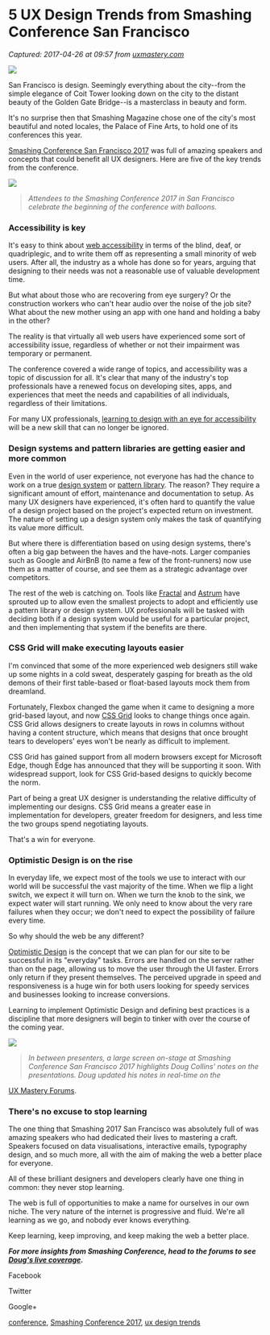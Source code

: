 # 5 UX Design Trends from Smashing Conference San Francisco

_Captured: 2017-04-26 at 09:57 from [uxmastery.com](http://uxmastery.com/ux-design-trends-smashing-conference/)_

![](http://uxmastery.com/wp-content/uploads/2017/04/ux-195x138.png)

San Francisco is design. Seemingly everything about the city--from the simple elegance of Coit Tower looking down on the city to the distant beauty of the Golden Gate Bridge--is a masterclass in beauty and form.

It's no surprise then that Smashing Magazine chose one of the city's most beautiful and noted locales, the Palace of Fine Arts, to hold one of its conferences this year.

[Smashing Conference San Francisco 2017](https://smashingconf.com/sf-2017/) was full of amazing speakers and concepts that could benefit all UX designers. Here are five of the key trends from the conference.

![](http://uxmastery.com/wp-content/uploads/2017/04/Conference-Start-620x349.jpg)

> _Attendees to the Smashing Conference 2017 in San Francisco celebrate the beginning of the conference with balloons._

### Accessibility is key

It's easy to think about [web accessibility](https://www.w3.org/WAI/intro/accessibility.php) in terms of the blind, deaf, or quadriplegic, and to write them off as representing a small minority of web users. After all, the industry as a whole has done so for years, arguing that designing to their needs was not a reasonable use of valuable development time.

But what about those who are recovering from eye surgery? Or the construction workers who can't hear audio over the noise of the job site? What about the new mother using an app with one hand and holding a baby in the other?

The reality is that virtually all web users have experienced some sort of accessibility issue, regardless of whether or not their impairment was temporary or permanent.

The conference covered a wide range of topics, and accessibility was a topic of discussion for all. It's clear that many of the industry's top professionals have a renewed focus on developing sites, apps, and experiences that meet the needs and capabilities of all individuals, regardless of their limitations.

For many UX professionals, [learning to design with an eye for accessibility](http://uxmastery.com/15-inspiring-talks-on-inclusive-design/) will be a new skill that can no longer be ignored.

### Design systems and pattern libraries are getting easier and more common

Even in the world of user experience, not everyone has had the chance to work on a true [design system](https://blog.prototypr.io/design-system-ac88c6740f53) or [pattern library](https://boagworld.com/design/pattern-library/). The reason? They require a significant amount of effort, maintenance and documentation to setup. As many UX designers have experienced, it's often hard to quantify the value of a design project based on the project's expected return on investment. The nature of setting up a design system only makes the task of quantifying its value more difficult.

But where there is differentiation based on using design systems, there's often a big gap between the haves and the have-nots. Larger companies such as Google and AirBnB (to name a few of the front-runners) now use them as a matter of course, and see them as a strategic advantage over competitors.

The rest of the web is catching on. Tools like [Fractal](http://fractal.build/) and [Astrum](http://astrum.nodividestudio.com/) have sprouted up to allow even the smallest projects to adopt and efficiently use a pattern library or design system. UX professionals will be tasked with deciding both if a design system would be useful for a particular project, and then implementing that system if the benefits are there.

### CSS Grid will make executing layouts easier

I'm convinced that some of the more experienced web designers still wake up some nights in a cold sweat, desperately gasping for breath as the old demons of their first table-based or float-based layouts mock them from dreamland.

Fortunately, Flexbox changed the game when it came to designing a more grid-based layout, and now [CSS Grid](https://developer.mozilla.org/en-US/docs/Web/CSS/CSS_Grid_Layout) looks to change things once again. CSS Grid allows designers to create layouts in rows in columns without having a content structure, which means that designs that once brought tears to developers' eyes won't be nearly as difficult to implement.

CSS Grid has gained support from all modern browsers except for Microsoft Edge, though Edge has announced that they will be supporting it soon. With widespread support, look for CSS Grid-based designs to quickly become the norm.

Part of being a great UX designer is understanding the relative difficulty of implementing our designs. CSS Grid means a greater ease in implementation for developers, greater freedom for designers, and less time the two groups spend negotiating layouts.

That's a win for everyone.

### Optimistic Design is on the rise

In everyday life, we expect most of the tools we use to interact with our world will be successful the vast majority of the time. When we flip a light switch, we expect it will turn on. When we turn the knob to the sink, we expect water will start running. We only need to know about the very rare failures when they occur; we don't need to expect the possibility of failure every time.

So why should the web be any different?

[Optimistic Design](https://www.smashingmagazine.com/2016/11/true-lies-of-optimistic-user-interfaces/) is the concept that we can plan for our site to be successful in its "everyday" tasks. Errors are handled on the server rather than on the page, allowing us to move the user through the UI faster. Errors only return if they present themselves. The perceived upgrade in speed and responsiveness is a huge win for both users looking for speedy services and businesses looking to increase conversions.

Learning to implement Optimistic Design and defining best practices is a discipline that more designers will begin to tinker with over the course of the coming year.

![](http://uxmastery.com/wp-content/uploads/2017/04/Splash-Screen-620x349.jpg)

> _In between presenters, a large screen on-stage at Smashing Conference San Francisco 2017 highlights Doug Collins' notes on the presentations. Doug updated his notes in real-time on the_

[UX Mastery Forums](http://community.uxmastery.com/t/smashing-conference-2017/).

### There's no excuse to stop learning

The one thing that Smashing 2017 San Francisco was absolutely full of was amazing speakers who had dedicated their lives to mastering a craft. Speakers focused on data visualisations, interactive emails, typography design, and so much more, all with the aim of making the web a better place for everyone.

All of these brilliant designers and developers clearly have one thing in common: they never stop learning.

The web is full of opportunities to make a name for ourselves in our own niche. The very nature of the internet is progressive and fluid. We're all learning as we go, and nobody ever knows everything.

Keep learning, keep improving, and keep making the web a better place.

_**For more insights from Smashing Conference, head to the forums to see [Doug's live coverage](http://community.uxmastery.com/t/smashing-conference-2017/3213).**_

Facebook

Twitter

Google+

[conference](http://uxmastery.com/tag/conference/), [Smashing Conference 2017](http://uxmastery.com/tag/smashing-conference-2017/), [ux design trends](http://uxmastery.com/tag/ux-design-trends/)
